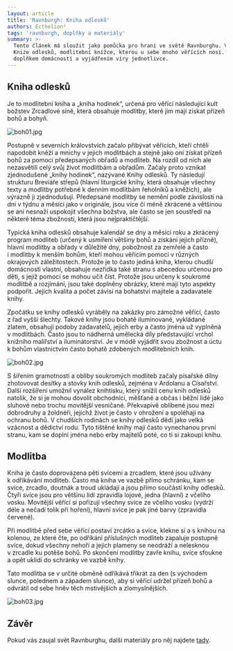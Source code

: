 ```yaml
---
layout: article
title: 'Ravnburgh: Kniha odlesků'
authors: Ecthelion²
tags: 'ravnburgh, doplňky a materiály'
summary: >-
  Tento článek má sloužit jako pomůcka pro hraní ve světě Ravnburghu. Věnuje se
  Knize odlesků, modlitební knížce, kterou u sebe mnoho věřících nosí. Je běžným
  doplňkem domácností a vyjádřením víry jednotlivce.
---
```


## Kniha odlesků

Je to modlitební kniha a&nbsp;„kniha hodinek“, určená pro věřící následující kult božstev Zrcadlové síně, která obsahuje modlitby, které jim mají získat přízeň bohů a bohyň.

![boh01.jpg]({{site.baseurl}}/95/boh01.jpg)

Postupně v&nbsp;severních královstvích začalo přibývat věřících, kteří chtěli napodobit kněží a mnichy v&nbsp;jejich modlitbách a stejně jako oni získat přízeň bohů za pomoci předepsaných obřadů a modliteb. Na rozdíl od nich ale nezasvětili celý svůj život modlitbám a obřadům. Začaly proto vznikat zjednodušené „knihy hodinek“, nazývané Knihy odlesků. Ty následují strukturu Breviáře střepů (hlavní liturgické knihy, která obsahuje všechny texty a modlitby potřebné k denním modlitbám řeholníků a kněžích), ale výrazně ji zjednodušují. Předepsané modlitby se nemění podle závislosti na dni v&nbsp;týdnu a měsíci jako v&nbsp;originále, jsou více či méně zkrácené a většinou se ani nesnaží uspokojit všechna božstva, ale často se jen soustředí na některé téma zbožností, která jsou nejpraktičtější.

Typická kniha odlesků obsahuje kalendář se dny a měsíci roku a zkrácený program modliteb (určený k&nbsp;usmíření většiny bohů a získání jejich přízně), hlavní modlitby a obřady v&nbsp;důležité dny, pobožnost za zemřelé a často i&nbsp;modlitby k&nbsp;menším bohům, kteří mohou věřícím pomoci v&nbsp;různých okrajových záležitostech. Protože je to často jediná kniha, kterou chudší domácnosti vlastní, obsahuje nezřídka také stranu s&nbsp;abecedou určenou pro děti, s&nbsp;jejíž pomocí se mohou učit číst. Protože jsou určeny k&nbsp;soukromé modlitbě a rozjímání, jsou také doplněny obrázky, které mají tyto aspekty podpořit. Jejich kvalita a počet závisí na bohatství majitele a zadavatele knihy.  

Zpočátku se knihy odlesků vyráběly na zakázky pro zámožné věřící, často z&nbsp;řad vyšší šlechty. Takové knihy jsou bohatě iluminované, vykládané zlatem, obsahují podoby zadavatelů, jejich erby a často jména už vyplněná v&nbsp;modlitbách. Často jsou to nádherná umělecká díly představující vrchol knižního malířství a iluminátorství. Je v&nbsp;módě vyjádřit svou zbožnost a úctu k&nbsp;bohům vlastnictvím často bohatě zdobených modlitebních knih.

![boh02.jpg]({{site.baseurl}}/95/boh02.jpg)

S&nbsp;šířením gramotnosti a obliby soukromých modliteb začaly písařské dílny zhotovovat desítky a stovky knih odlesků, zejména v&nbsp;Ardolanu a Císařství. Další rozšíření umožnil vynález knihtisku, který snížil cenu knih odlesků natolik, že si je mohou dovolit obchodníci, měšťané a občas i&nbsp;běžní lidé jako sluhové nebo trochu movitější vesničané. Překvapivě oblíbené jsou mezi dobrodruhy a žoldnéři, jejichž život je často v&nbsp;ohrožení a spoléhají na ochranu bohů. V&nbsp;chudších rodinách se knihy odlesků dědí jako velká vzácnost a dědictví rodu. Tyto tištěné knihy mají často vynechanou první stranu, kam se doplní jména nebo erby majitelů poté, co ti si zakoupí knihu.

## Modlitba

Kniha je často doprovázena pěti svícemi a zrcadlem, které jsou užívány k&nbsp;odříkávání modliteb. Často má kniha ve vazbě přímo schránku, kam se svíce, zrcadlo, doutnák a troud ukládají a jsou přímo součástí knihy odlesků. Čtyři svíce jsou pro většinu lidí zpravidla lojové, jedna (hlavní) z&nbsp;včelího vosku. Movitější věřící si pořizují všechny svíce ze včelího vosku (vydrží déle a nečadí tolik při hoření), hlavní svíce je pak jiné barvy (zpravidla červené).

Při modlitbě před sebe věřící postaví zrcátko a svíce, klekne si a s&nbsp;knihou na kolenou, ze které čte, po odříkání příslušných modliteb zapaluje postupně svíce, dokud všechny nehoří a jejich plameny se neodráží a nelesknou v&nbsp;zrcadle ku potěše bohů. Po skončení modlitby zavře knihu, svíce sfoukne a opět uklidí do schránky ve vazbě knihy.

Tato modlitba se v&nbsp;určité obměně odříkává třikrát za den (s&nbsp;východem slunce, polednem a západem slunce), aby si věřící udržel přízeň bohů a odvrátil od sebe hněv těch mstivějších a zlomyslnějších.

![boh03.jpg]({{site.baseurl}}/95/boh03.jpg)

## Závěr

Pokud vás zaujal svět Ravnburghu, další materiály pro něj najdete [tady](https://rpgforum.cz/forum/viewtopic.php?t=15608 "Téma na RPGfóru").
